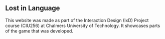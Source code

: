 ## Lost in Language

This website was made as part of the Interaction Design (IxD) Project course (CIU256) at Chalmers University of Technology. It showcases parts of the game that was developed.

